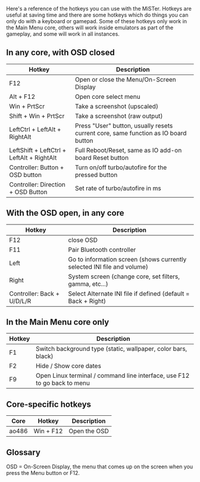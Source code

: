 Here's a reference of the hotkeys you can use with the MiSTer. Hotkeys are useful at saving time and there are some hotkeys which do things you can only do with a keyboard or gamepad. Some of these hotkeys only work in the Main Menu core, others will work inside emulators as part of the gameplay, and some will work in all instances.

## In any core, with OSD closed

| Hotkey                                    | Description                                                                        |
| ----------------------------------------- | ---------------------------------------------------------------------------------- |
| F12                                       | Open or close the Menu/On-Screen Display                                           |
| Alt + F12                                 | Open core select menu                                                              |
| Win + PrtScr                              | Take a screenshot (upscaled)                                                       |
| Shift + Win + PrtScr                      | Take a screenshot (raw output)                                                     |
| LeftCtrl + LeftAlt + RightAlt             | Press "User" button, usually resets current core, same function as IO board button |
| LeftShift + LeftCtrl + LeftAlt + RightAlt | Full Reboot/Reset, same as IO add-on board Reset button                            |
| Controller: Button + OSD button           | Turn on/off turbo/autofire for the pressed button                                  |
| Controller: Direction + OSD Button        | Set rate of turbo/autofire in ms                                                   |

## With the OSD open, in any core

| Hotkey                     | Description                                                             |
| -------------------------- | ----------------------------------------------------------------------- |
| F12                        | close OSD                                                               |
| F11                        | Pair Bluetooth controller                                               |
| Left                       | Go to information screen (shows currently selected INI file and volume) |
| Right                      | System screen (change core, set filters, gamma, etc...)                 |
| Controller: Back + U/D/L/R | Select Alternate INI file if defined (default = Back + Right)           |

## In the Main Menu core only

| Hotkey | Description                                                              |
| ------ | ------------------------------------------------------------------------ |
| F1     | Switch background type (static, wallpaper, color bars, black)            |
| F2     | Hide / Show core dates                                                   |
| F9     | Open Linux terminal / command line interface, use F12 to go back to menu |

## Core-specific hotkeys

| Core  | Hotkey    | Description  |
| ----- | --------- | ------------ |
| ao486 | Win + F12 | Open the OSD |

## Glossary

OSD = On-Screen Display, the menu that comes up on the screen when you press the Menu button or F12.
